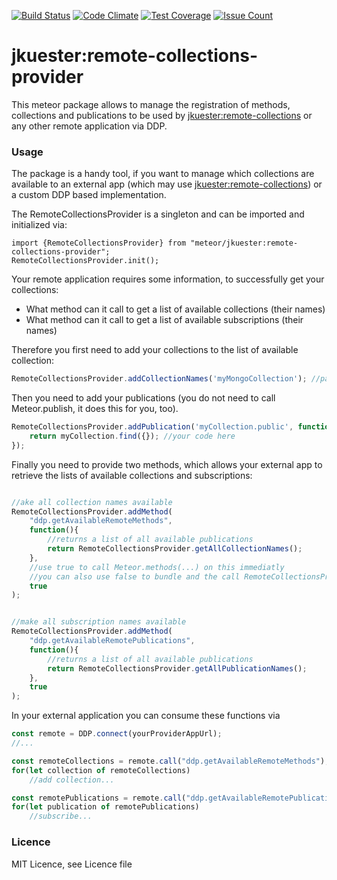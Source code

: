 [![Build Status](https://travis-ci.org/jankapunkt/meteor-remote-collections-provider.svg?branch=master)](https://travis-ci.org/jankapunkt/meteor-remote-collections-provider)
[![Code Climate](https://codeclimate.com/github/jankapunkt/meteor-remote-collections-provider/badges/gpa.svg)](https://codeclimate.com/github/jankapunkt/meteor-remote-collections-provider)
[![Test Coverage](https://codeclimate.com/github/jankapunkt/meteor-remote-collections-provider/badges/coverage.svg)](https://codeclimate.com/github/jankapunkt/meteor-remote-collections-provider/coverage)
[![Issue Count](https://codeclimate.com/github/jankapunkt/meteor-remote-collections-provider/badges/issue_count.svg)](https://codeclimate.com/github/jankapunkt/meteor-remote-collections-provider)

# jkuester:remote-collections-provider

This meteor package allows to manage the registration of methods, collections and publications to be used by [jkuester:remote-collections](https://github.com/jankapunkt/meteor-remote-collections) or any other remote application via DDP.

### Usage

The package is a handy tool, if you want to manage which collections are available to an external app (which may use [jkuester:remote-collections](https://github.com/jankapunkt/meteor-remote-collections)) or a custom DDP based implementation.

The RemoteCollectionsProvider is a singleton and can be imported and initialized via:

```javascrit
import {RemoteCollectionsProvider} from "meteor/jkuester:remote-collections-provider";
RemoteCollectionsProvider.init();
```

Your remote application requires some information, to successfully get your collections:
* What method can it call to get a list of available collections (their names)
* What method can it call to get a list of available subscriptions (their names)

Therefore you first need to add your collections to the list of available collection:

```javascript
RemoteCollectionsProvider.addCollectionNames('myMongoCollection'); //pass the name, you passed to the Mongo.Collection constructor
```

Then you need to add your publications (you do not need to call Meteor.publish, it does this for you, too).

```javascript
RemoteCollectionsProvider.addPublication('myCollection.public', function(){
    return myCollection.find({}); //your code here
});
```

Finally you need to provide two methods, which allows your external app to retrieve the lists of available collections and subscriptions:

```javascript

//ake all collection names available
RemoteCollectionsProvider.addMethod(
    "ddp.getAvailableRemoteMethods",
    function(){
        //returns a list of all available publications
        return RemoteCollectionsProvider.getAllCollectionNames();
    },
    //use true to call Meteor.methods(...) on this immediatly
    //you can also use false to bundle and the call RemoteCollectionsProvider.applyAllMethods()
    true
);


//make all subscription names available
RemoteCollectionsProvider.addMethod(
    "ddp.getAvailableRemotePublications",
    function(){
        //returns a list of all available publications
        return RemoteCollectionsProvider.getAllPublicationNames();
    },
    true
);
```

In your external application you can consume these functions via

```javascript
const remote = DDP.connect(yourProviderAppUrl);
//...

const remoteCollections = remote.call("ddp.getAvailableRemoteMethods");
for(let collection of remoteCollections)
    //add collection...

const remotePublications = remote.call("ddp.getAvailableRemotePublications");
for(let publication of remotePublications)
    //subscribe...

```

### Licence

MIT Licence, see Licence file